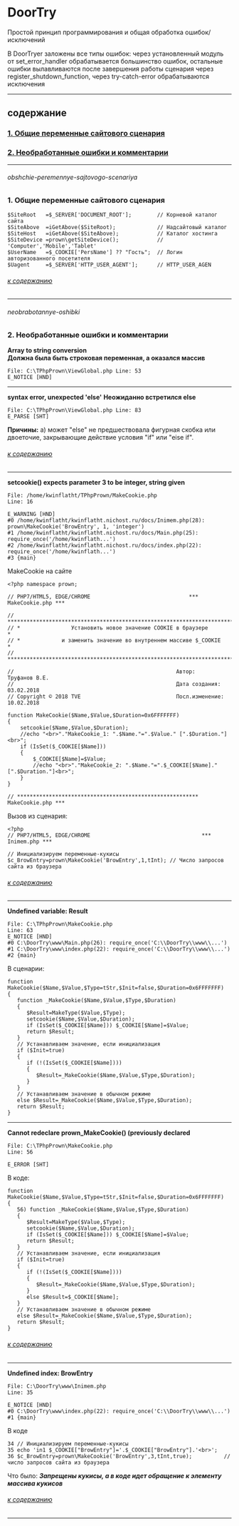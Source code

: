 ﻿# DoorTry
Простой принцип программирования и общая обработка ошибок/исключений

В DoorTryer заложены все типы ошибок: 
через установленный модуль от set_error_handler обрабатывается большинство ошибок, 
остальные ошибки вылавливаются после завершения работы сценария через register_shutdown_function, через try-catch-error обрабатываются исключения
***
## содержание
### [1. Общие переменные сайтового сценария](#obshchie-peremennye-sajtovogo-scenariya)
### [2. Необработанные ошибки и комментарии](#neobrabotannye-oshibki)
***
###### obshchie-peremennye-sajtovogo-scenariya
### 1. Общие переменные сайтового сценария

    $SiteRoot   =$_SERVER['DOCUMENT_ROOT'];        // Корневой каталог сайта
    $SiteAbove  =iGetAbove($SiteRoot);             // Надсайтовый каталог
    $SiteHost   =iGetAbove($SiteAbove);            // Каталог хостинга
    $SiteDevice =prown\getSiteDevice();            // 'Computer','Mobile','Tablet'
    $UserName   =$_COOKIE['PersName'] ?? "Гость";  // Логин авторизованного посетителя 
    $Uagent     =$_SERVER['HTTP_USER_AGENT'];      // HTTP_USER_AGEN
###### [к содержанию](#%D1%81%D0%BE%D0%B4%D0%B5%D1%80%D0%B6%D0%B0%D0%BD%D0%B8%D0%B5)
******
###### neobrabotannye-oshibki 
### 2. Необработанные ошибки и комментарии

**Array to string conversion**  
**Должна была быть строковая переменная, а оказался массив**  

    File: C:\TPhpPrown\ViewGlobal.php Line: 53  
    E_NOTICE [HND]
***
**syntax error, unexpected 'else'**
**Неожиданно встретился else**

    File: C:\TPhpPrown\ViewGlobal.php Line: 83  
    E_PARSE [SHT]
**Причины:**
а) может "else" не предшествовала фигурная скобка или двоеточие, закрывающие действие условия "if" или "eise if".
###### [к содержанию](#%D1%81%D0%BE%D0%B4%D0%B5%D1%80%D0%B6%D0%B0%D0%BD%D0%B8%D0%B5)
***
**setcookie() expects parameter 3 to be integer, string given**  
  

    File: /home/kwinflatht/TPhpPrown/MakeCookie.php  
    Line: 16  
      
    E_WARNING [HND]  
    #0 /home/kwinflatht/kwinflatht.nichost.ru/docs/Inimem.php(28): prown\MakeCookie('BrowEntry', 1, 'integer')
    #1 /home/kwinflatht/kwinflatht.nichost.ru/docs/Main.php(25): require_once('/home/kwinflath...')
    #2 /home/kwinflatht/kwinflatht.nichost.ru/docs/index.php(22): require_once('/home/kwinflath...')
    #3 {main}
MakeCookie на сайте

    <?php namespace prown; 
                                             
    // PHP7/HTML5, EDGE/CHROME                               *** MakeCookie.php ***
    
    // ****************************************************************************
    // *                Установить новое значение COOKIE в браузере               *
    // *             и заменить значение во внутреннем массиве $_COOKIE           *
    // ****************************************************************************
    
    //                                                   Автор:       Труфанов В.Е.
    //                                                   Дата создания:  03.02.2018
    // Copyright © 2018 TVE                              Посл.изменение: 10.02.2018
    
    function MakeCookie($Name,$Value,$Duration=0x6FFFFFFF)
    {
        setcookie($Name,$Value,$Duration);
        //echo "<br>"."MakeCookie_1: ".$Name."=".$Value." [".$Duration."]<br>";
        if (IsSet($_COOKIE[$Name])) 
        {
            $_COOKIE[$Name]=$Value;
            //echo "<br>"."MakeCookie_2: ".$Name."=".$_COOKIE[$Name]." [".$Duration."]<br>";
        }
    }
    
    // ********************************************************* MakeCookie.php ***

Вызов из сценария:

    <?php 
    // PHP7/HTML5, EDGE/CHROME                                   *** Inimem.php ***
    
    // Инициализируем переменные-кукисы
    $c_BrowEntry=prown\MakeCookie('BrowEntry',1,tInt); // Число запросов сайта из браузера
###### [к содержанию](#%D1%81%D0%BE%D0%B4%D0%B5%D1%80%D0%B6%D0%B0%D0%BD%D0%B8%D0%B5)

***
**Undefined variable: Result**

    File: C:\TPhpPrown\MakeCookie.php  
    Line: 63  
    E_NOTICE [HND]  
    #0 C:\DoorTry\www\Main.php(26): require_once('C:\\DoorTry\\www\\...')
    #1 C:\DoorTry\www\index.php(22): require_once('C:\\DoorTry\\www\\...')
    #2 {main}
В сценарии:

    function MakeCookie($Name,$Value,$Type=tStr,$Init=false,$Duration=0x6FFFFFFF)
    {
       function _MakeCookie($Name,$Value,$Type,$Duration)
       {
          $Result=MakeType($Value,$Type);
          setcookie($Name,$Value,$Duration);
          if (IsSet($_COOKIE[$Name])) $_COOKIE[$Name]=$Value;
          return $Result;
       }
       // Устанавливаем значение, если инициализация
       if ($Init=true) 
       {
          if (!(IsSet($_COOKIE[$Name]))) 
          {
             $Result=_MakeCookie($Name,$Value,$Type,$Duration);
          }
       }
       // Устанавливаем значение в обычном режиме
       else $Result=_MakeCookie($Name,$Value,$Type,$Duration); 
       return $Result;
    }
***
**Cannot redeclare prown\_MakeCookie() (previously declared**   

      
    File: C:\TPhpPrown\MakeCookie.php  
    Line: 56  
      
    E_ERROR [SHT]

В коде:

    function MakeCookie($Name,$Value,$Type=tStr,$Init=false,$Duration=0x6FFFFFFF)
    {
       56) function _MakeCookie($Name,$Value,$Type,$Duration)
       {
          $Result=MakeType($Value,$Type);
          setcookie($Name,$Value,$Duration);
          if (IsSet($_COOKIE[$Name])) $_COOKIE[$Name]=$Value;
          return $Result;
       }
       // Устанавливаем значение, если инициализация
       if ($Init=true) 
       {
          if (!(IsSet($_COOKIE[$Name]))) 
          {
             $Result=_MakeCookie($Name,$Value,$Type,$Duration);
          }
          else $Result=$_COOKIE[$Name];
       }
       // Устанавливаем значение в обычном режиме
       else $Result=_MakeCookie($Name,$Value,$Type,$Duration); 
       return $Result;
    }

###### [к содержанию](#%D1%81%D0%BE%D0%B4%D0%B5%D1%80%D0%B6%D0%B0%D0%BD%D0%B8%D0%B5)

***
**Undefined index: BrowEntry**  
  

    File: C:\DoorTry\www\Inimem.php  
    Line: 35  
      
    E_NOTICE [HND]  
    #0 C:\DoorTry\www\index.php(22): require_once('C:\\DoorTry\\www\\...')
    #1 {main}

В коде

    34 // Инициализируем переменные-кукисы
    35 echo 'in1 $_COOKIE["BrowEntry"]='.$_COOKIE["BrowEntry"].'<br>';
    36 $c_BrowEntry=prown\MakeCookie('BrowEntry',3,tInt,true);          // число запросов сайта из браузера

Что было:
***Запрещены кукисы, а в коде идет обращение к элементу массива кукисов***
###### [к содержанию](#%D1%81%D0%BE%D0%B4%D0%B5%D1%80%D0%B6%D0%B0%D0%BD%D0%B8%D0%B5)

***









